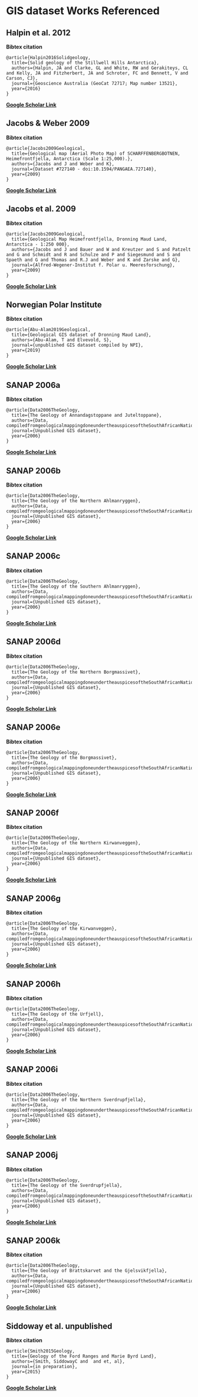 



# GIS dataset Works Referenced

## Halpin et al. 2012
  
**Bibtex citation**

```
@article{Halpin2016Solidgeology,
  title={Solid geology of the Stillwell Hills Antarctica},
  authors={Halpin, JA and Clarke, GL and White, RW and Gerakiteys, CL and Kelly, JA and Fitzherbert, JA and Schroter, FC and Bennett, V and Carson, CJ},
  journal={Geoscience Australia (GeoCat 72717; Map number 13521},
  year={2016}
}
```  
**[Google Scholar Link](https://scholar.google.com/scholar?q=Solid%20geology%20of%20the%20Stillwell%20Hills%20Antarctica%20Halpin%20J.A.,%20Clarke%20G.L.,%20White%20R.W.,%20Gerakiteys%20C.L.,%20Kelly%20J.A.,%20Fitzherbert%20J.A.,%20Schroter%20F.C.,%20Bennett%20V.,%20Carson%20C.J.%202016)**
## Jacobs & Weber 2009
  
**Bibtex citation**

```
@article{Jacobs2009Geological,
  title={Geological map (Aerial Photo Map) of SCHARFFENBERGBOTNEN, Heimefrontfjella, Antarctica (Scale 1:25,000).},
  authors={Jacobs and J and Weber and K},
  journal={Dataset #727140 - doi:10.1594/PANGAEA.727140},
  year={2009}
}
```  
**[Google Scholar Link](https://scholar.google.com/scholar?q=Geological%20map%20(Aerial%20Photo%20Map)%20of%20SCHARFFENBERGBOTNEN,%20Heimefrontfjella,%20Antarctica%20(Scale%201:25,000).%20Jacobs,%20J.,%20Weber,%20K.%202009)**
## Jacobs et al. 2009
  
**Bibtex citation**

```
@article{Jacobs2009Geological,
  title={Geological Map Heimefrontfjella, Dronning Maud Land, Antarctica - 1:250 000},
  authors={Jacobs and J and Bauer and W and Kreutzer and S and Patzelt and G and Schmidt and R and Schulze and P and Siegesmund and S and Spaeth and G and Thomas and R.J and Weber and K and Zarske and G},
  journal={Alfred-Wegener-Institut f. Polar u. Meeresforschung},
  year={2009}
}
```  
**[Google Scholar Link](https://scholar.google.com/scholar?q=Geological%20Map%20Heimefrontfjella,%20Dronning%20Maud%20Land,%20Antarctica%20-%201:250%20000%20Jacobs,%20J.,%20Bauer,%20W.,%20Kreutzer,%20S.,%20Patzelt,%20G.,%20Schmidt,%20R.,%20Schulze,%20P.,%20Siegesmund,%20S.,%20Spaeth,%20G.,Thomas,%20R.J.,%20Weber,%20K.,%20Zarske,%20G.%202009)**
## Norwegian Polar Institute
  
**Bibtex citation**

```
@article{Abu-Alam2019Geological,
  title={Geological GIS dataset of Dronning Maud Land},
  authors={Abu-Alam, T and Elvevold, S},
  journal={unpublished GIS dataset compiled by NPI},
  year={2019}
}
```  
**[Google Scholar Link](https://scholar.google.com/scholar?q=Geological%20GIS%20dataset%20of%20Dronning%20Maud%20Land%20Abu-Alam,%20T;%20Elvevold,%20S.%202019)**
## SANAP 2006a
  
**Bibtex citation**

```
@article{Data2006TheGeology,
  title={The Geology of Annandagstoppane and Juteltoppane},
  authors={Data, compiledfromgeologicalmappingdoneundertheauspicesoftheSouthAfricanNationalAntarcticProgram},
  journal={Unpublished GIS dataset},
  year={2006}
}
```  
**[Google Scholar Link](https://scholar.google.com/scholar?q=The%20Geology%20of%20Annandagstoppane%20and%20Juteltoppane%20Data%20compiled%20from%20geological%20mapping%20done%20under%20the%20auspices%20of%20the%20South%20African%20National%20Antarctic%20Program%202006)**
## SANAP 2006b
  
**Bibtex citation**

```
@article{Data2006TheGeology,
  title={The Geology of the Northern Ahlmanryggen},
  authors={Data, compiledfromgeologicalmappingdoneundertheauspicesoftheSouthAfricanNationalAntarcticProgram},
  journal={Unpublished GIS dataset},
  year={2006}
}
```  
**[Google Scholar Link](https://scholar.google.com/scholar?q=The%20Geology%20of%20the%20Northern%20Ahlmanryggen%20Data%20compiled%20from%20geological%20mapping%20done%20under%20the%20auspices%20of%20the%20South%20African%20National%20Antarctic%20Program%202006)**
## SANAP 2006c
  
**Bibtex citation**

```
@article{Data2006TheGeology,
  title={The Geology of the Southern Ahlmanryggen},
  authors={Data, compiledfromgeologicalmappingdoneundertheauspicesoftheSouthAfricanNationalAntarcticProgram},
  journal={Unpublished GIS dataset},
  year={2006}
}
```  
**[Google Scholar Link](https://scholar.google.com/scholar?q=The%20Geology%20of%20the%20Southern%20Ahlmanryggen%20Data%20compiled%20from%20geological%20mapping%20done%20under%20the%20auspices%20of%20the%20South%20African%20National%20Antarctic%20Program%202006)**
## SANAP 2006d
  
**Bibtex citation**

```
@article{Data2006TheGeology,
  title={The Geology of the Northern Borgmassivet},
  authors={Data, compiledfromgeologicalmappingdoneundertheauspicesoftheSouthAfricanNationalAntarcticProgram},
  journal={Unpublished GIS dataset},
  year={2006}
}
```  
**[Google Scholar Link](https://scholar.google.com/scholar?q=The%20Geology%20of%20the%20Northern%20Borgmassivet%20Data%20compiled%20from%20geological%20mapping%20done%20under%20the%20auspices%20of%20the%20South%20African%20National%20Antarctic%20Program%202006)**
## SANAP 2006e
  
**Bibtex citation**

```
@article{Data2006TheGeology,
  title={The Geology of the Borgmassivet},
  authors={Data, compiledfromgeologicalmappingdoneundertheauspicesoftheSouthAfricanNationalAntarcticProgram},
  journal={Unpublished GIS dataset},
  year={2006}
}
```  
**[Google Scholar Link](https://scholar.google.com/scholar?q=The%20Geology%20of%20the%20Borgmassivet%20Data%20compiled%20from%20geological%20mapping%20done%20under%20the%20auspices%20of%20the%20South%20African%20National%20Antarctic%20Program%202006)**
## SANAP 2006f
  
**Bibtex citation**

```
@article{Data2006TheGeology,
  title={The Geology of the Northern Kirwanveggen},
  authors={Data, compiledfromgeologicalmappingdoneundertheauspicesoftheSouthAfricanNationalAntarcticProgram},
  journal={Unpublished GIS dataset},
  year={2006}
}
```  
**[Google Scholar Link](https://scholar.google.com/scholar?q=The%20Geology%20of%20the%20Northern%20Kirwanveggen%20Data%20compiled%20from%20geological%20mapping%20done%20under%20the%20auspices%20of%20the%20South%20African%20National%20Antarctic%20Program%202006)**
## SANAP 2006g
  
**Bibtex citation**

```
@article{Data2006TheGeology,
  title={The Geology of the Kirwanveggen},
  authors={Data, compiledfromgeologicalmappingdoneundertheauspicesoftheSouthAfricanNationalAntarcticProgram},
  journal={Unpublished GIS dataset},
  year={2006}
}
```  
**[Google Scholar Link](https://scholar.google.com/scholar?q=The%20Geology%20of%20the%20Kirwanveggen%20Data%20compiled%20from%20geological%20mapping%20done%20under%20the%20auspices%20of%20the%20South%20African%20National%20Antarctic%20Program%202006)**
## SANAP 2006h
  
**Bibtex citation**

```
@article{Data2006TheGeology,
  title={The Geology of the Urfjell},
  authors={Data, compiledfromgeologicalmappingdoneundertheauspicesoftheSouthAfricanNationalAntarcticProgram},
  journal={Unpublished GIS dataset},
  year={2006}
}
```  
**[Google Scholar Link](https://scholar.google.com/scholar?q=The%20Geology%20of%20the%20Urfjell%20Data%20compiled%20from%20geological%20mapping%20done%20under%20the%20auspices%20of%20the%20South%20African%20National%20Antarctic%20Program%202006)**
## SANAP 2006i
  
**Bibtex citation**

```
@article{Data2006TheGeology,
  title={The Geology of the Northern Sverdrupfjella},
  authors={Data, compiledfromgeologicalmappingdoneundertheauspicesoftheSouthAfricanNationalAntarcticProgram},
  journal={Unpublished GIS dataset},
  year={2006}
}
```  
**[Google Scholar Link](https://scholar.google.com/scholar?q=The%20Geology%20of%20the%20Northern%20Sverdrupfjella%20Data%20compiled%20from%20geological%20mapping%20done%20under%20the%20auspices%20of%20the%20South%20African%20National%20Antarctic%20Program%202006)**
## SANAP 2006j
  
**Bibtex citation**

```
@article{Data2006TheGeology,
  title={The Geology of the Sverdrupfjella},
  authors={Data, compiledfromgeologicalmappingdoneundertheauspicesoftheSouthAfricanNationalAntarcticProgram},
  journal={Unpublished GIS dataset},
  year={2006}
}
```  
**[Google Scholar Link](https://scholar.google.com/scholar?q=The%20Geology%20of%20the%20Sverdrupfjella%20Data%20compiled%20from%20geological%20mapping%20done%20under%20the%20auspices%20of%20the%20South%20African%20National%20Antarctic%20Program%202006)**
## SANAP 2006k
  
**Bibtex citation**

```
@article{Data2006TheGeology,
  title={The Geology of Brattskarvet and the Gjelsvikfjella},
  authors={Data, compiledfromgeologicalmappingdoneundertheauspicesoftheSouthAfricanNationalAntarcticProgram},
  journal={Unpublished GIS dataset},
  year={2006}
}
```  
**[Google Scholar Link](https://scholar.google.com/scholar?q=The%20Geology%20of%20Brattskarvet%20and%20the%20Gjelsvikfjella%20Data%20compiled%20from%20geological%20mapping%20done%20under%20the%20auspices%20of%20the%20South%20African%20National%20Antarctic%20Program%202006)**
## Siddoway et al. unpublished
  
**Bibtex citation**

```
@article{Smith2015Geology,
  title={Geology of the Ford Ranges and Marie Byrd Land},
  authors={Smith, SiddowayC and  and et, al},
  journal={in preparation},
  year={2015}
}
```  
**[Google Scholar Link](https://scholar.google.com/scholar?q=Geology%20of%20the%20Ford%20Ranges%20and%20Marie%20Byrd%20Land%20Smith%20Siddoway%20C.,%20et%20al.%202015)**
